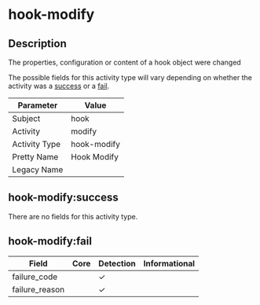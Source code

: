 hook-modify
===========

Description
-----------
The properties, configuration or content of a hook object were changed

The possible fields for this activity type will vary depending on whether the activity was a [success](#hook-modifysuccess) or a [fail](#hook-modifyfail).

| Parameter     | Value       |
| ------------- | ----------- |
| Subject       | hook        |
| Activity      | modify      |
| Activity Type | hook-modify |
| Pretty Name   | Hook Modify |
| Legacy Name   |             |

hook-modify:success
-------------------

There are no fields for this activity type.


hook-modify:fail
----------------

| Field          | Core | Detection | Informational |
| -------------- | ---- | --------- | ------------- |
| failure_code   |      | &#10003;  |               |
| failure_reason |      | &#10003;  |               |